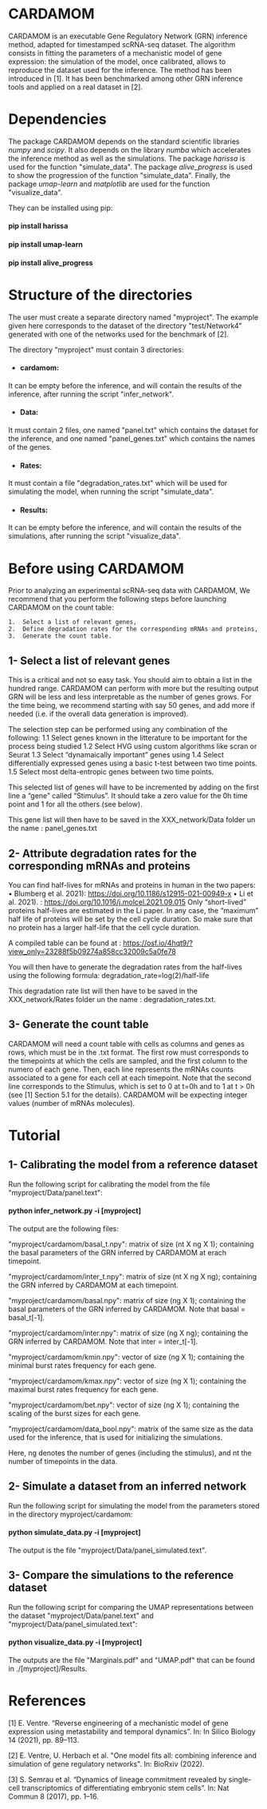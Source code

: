 # CARDAMOM

CARDAMOM is an executable Gene Regulatory Network (GRN) inference method, adapted for timestamped scRNA-seq dataset. The algorithm consists in fitting the parameters of a mechanistic model of gene expression: the simulation of the model, once calibrated, allows to reproduce the dataset used for the inference. The method has been introduced in [1]. It has been benchmarked among other GRN inference tools and applied on a real dataset in [2]. 

# Dependencies

The package CARDAMOM depends on the standard scientific libraries _numpy_ and _scipy_. It also depends on the library _numba_ which accelerates the inference method as well as the simulations. The package _harissa_ is used for the function "simulate_data". The package _alive_progress_ is used to show the progression of the function "simulate_data". Finally, the package _umap-learn_ and _matplotlib_ are used for the function "visualize_data".

They can be installed using pip:

#### pip install harissa
#### pip install umap-learn
#### pip install alive_progress

# Structure of the directories

The user must create a separate directory named "myproject". The example given here corresponds to the dataset of the directory "test/Network4" generated with one of the networks used for the benchmark of [2].

The directory "myproject" must contain 3 directories:

- #### cardamom:
It can be empty before the inference, and will contain the results of the inference, after running the script "infer_network".

- #### Data: 
It must contain 2 files, one named "panel.txt" which contains the dataset for the inference, and one named "panel_genes.txt" which contains the names of the genes.

- #### Rates: 
It must contain a file "degradation_rates.txt" which will be used for simulating the model, when running the script  "simulate_data".

- #### Results: 
It can be empty before the inference, and will contain the results of the simulations, after running the script "visualize_data".

# Before using CARDAMOM

Prior to analyzing an experimental scRNA-seq data with CARDAMOM, We recommend that you perform the following steps before launching CARDAMOM on the count table:

	1.	Select a list of relevant genes,
	2.	Define degradation rates for the corresponding mRNAs and proteins,
	3.	Generate the count table.
 

## 1- Select a list of relevant genes
This is a critical and not so easy task. 
You should aim to obtain a list in the hundred range. CARDAMOM can perform with more but the resulting output GRN will be less and less interpretable as the number of genes grows. For the time being, we recommend starting with say 50 genes, and add more if needed (i.e. if the overall data generation is improved).

The selection step can be performed using any combination of the following:
1.1 Select genes known in the litterature to be important for the process being studied
1.2 Select HVG using custom algorithms like scran or Seurat
1.3  Select “dynamaically important” genes using
1.4 Select differentially expressed genes using a basic t-test between two time points.
1.5 Select most delta-entropic genes between two time points.

This selected list of genes will have to be incremented by adding on the first line a “gene” called “Stimulus”. It should take a zero value for the 0h time point and 1 for all the others (see below). 

This gene list will then have to be saved in the XXX_network/Data folder un the name : panel_genes.txt


## 2- Attribute degradation rates for the corresponding mRNAs and proteins
You can find half-lives for mRNAs and proteins in human in the two papers:
	•	Blumberg et al. 2021): https://doi.org/10.1186/s12915-021-00949-x 
	•	Li et al. 2021). : https://doi.org/10.1016/j.molcel.2021.09.015 
Only “short-lived” proteins half-lives are estimated in the Li paper. In any case, the “maximum” half life of proteins will be set by the cell cycle duration. So make sure that no protein has a larger half-life that the cell cycle duration.

A compiled table can be found 
at : https://osf.io/4hqt9/?view_only=23288f5b09274a858cc32009c5a0fe78

You will then have to generate the degradation rates from the half-lives using the following formula: degradation_rate=log(2)/half-life

This degradation rate list will then have to be saved in the XXX_network/Rates folder un the name : degradation_rates.txt.

## 3- Generate the count table

CARDAMOM will need a count table with cells as columns and genes as rows, which must be in the .txt format. The first row must corresponds to the timepoints at which the cells are sampled, and the first column to the numero of each gene. Then, each line represents the mRNAs counts associated to a gene for each cell at each timepoint. Note that the second line corresponds to the Stimulus, which is set to 0 at t=0h and to 1 at t > 0h (see [1] Section 5.1 for the details). CARDAMOM will be expecting integer values (number of mRNAs molecules).

# Tutorial

## 1- Calibrating the model from a reference dataset

Run the following script for calibrating the model from the file "myproject/Data/panel.text":

#### python infer_network.py -i [myproject]

The output are the following files:

 "myproject/cardamom/basal_t.npy": matrix of size (nt X ng X 1); containing the basal parameters of the GRN inferred by CARDAMOM at erach timepoint.

 "myproject/cardamom/inter_t.npy": matrix of size (nt X ng X ng); containing the GRN inferred by CARDAMOM at each timepoint.

 "myproject/cardamom/basal.npy": matrix of size (ng X 1); containing the basal parameters of the GRN inferred by CARDAMOM. Note that basal = basal_t[-1].

 "myproject/cardamom/inter.npy": matrix of size (ng X ng); containing the GRN inferred by CARDAMOM. Note that inter = inter_t[-1].

 "myproject/cardamom/kmin.npy": vector of size (ng X 1); containing the minimal burst rates frequency for each gene.

 "myproject/cardamom/kmax.npy": vector of size (ng X 1); containing the maximal burst rates frequency for each gene.

 "myproject/cardamom/bet.npy": vector of size (ng X 1); containing the scaling of the burst sizes for each gene.

"myproject/cardamom/data_bool.npy": matrix of the same size as the data used for the inference, that is used for initializing the simulations.
 
Here, ng denotes the number of genes (including the stimulus), and nt the number of timepoints in the data.
 

## 2- Simulate a dataset from an inferred network

Run the following script for simulating the model from the parameters stored in the directory myproject/cardamom:

#### python simulate_data.py -i [myproject]

The output is the file "myproject/Data/panel_simulated.text".

## 3- Compare the simulations to the reference dataset

Run the following script for comparing the UMAP representations between the dataset "myproject/Data/panel.text" and "myproject/Data/panel_simulated.text":

#### python visualize_data.py -i [myproject]

The outputs are the file "Marginals.pdf" and "UMAP.pdf" that can be found in ./[myproject]/Results.


# References

[1] E. Ventre. “Reverse engineering of a mechanistic model of gene expression using metastability and temporal dynamics”. In: In Silico Biology 14 (2021), pp. 89–113.

[2] E. Ventre, U. Herbach et al. "One model fits all: combining inference and simulation of gene regulatory networks". In: BioRxiv (2022).

[3] S. Semrau et al. “Dynamics of lineage commitment revealed by single-cell transcriptomics of differentiating embryonic stem cells”. In: Nat Commun 8 (2017), pp. 1–16.
